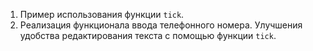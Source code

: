 1. Пример использования функции `tick`.
2. Реализация функционала ввода телефонного номера. Улучшения удобства редактирования текста с помощью функции `tick`.




